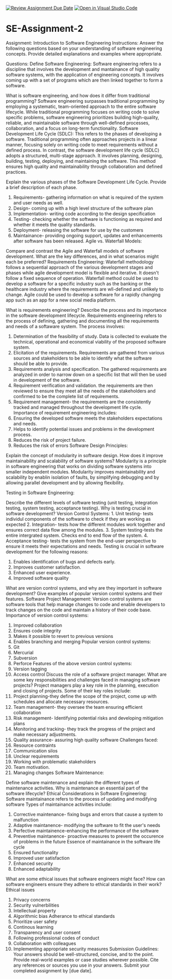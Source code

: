[![Review Assignment Due Date](https://classroom.github.com/assets/deadline-readme-button-24ddc0f5d75046c5622901739e7c5dd533143b0c8e959d652212380cedb1ea36.svg)](https://classroom.github.com/a/-ucQIGTc)
[![Open in Visual Studio Code](https://classroom.github.com/assets/open-in-vscode-718a45dd9cf7e7f842a935f5ebbe5719a5e09af4491e668f4dbf3b35d5cca122.svg)](https://classroom.github.com/online_ide?assignment_repo_id=15243723&assignment_repo_type=AssignmentRepo)
# SE-Assignment-2
Assignment: Introduction to Software Engineering
Instructions:
Answer the following questions based on your understanding of software engineering concepts. Provide detailed explanations and examples where appropriate.

Questions:
Define Software Engineering:  Software engineering refers to a discipline that involves the development and mantainance of high quality software systems, with the application of engineering concepts. It involves coming up with a set of programs which are then linked together to form a software.

What is software engineering, and how does it differ from traditional programming? Software engineering surpasses traditional programming by employing a systematic, team-oriented approach to the entire software lifecycle. While traditional programming focuses on writing code to solve specific problems, software engineering prioritizes building high-quality, reliable, and maintainable software through well-defined processes, collaboration, and a focus on long-term functionality.
Software Development Life Cycle (SDLC): This refers to the phases of developing a software.
Traditional programming often approaches projects in a linear manner, focusing solely on writing code to meet requirements without a defined process. In contrast, the software development life cycle (SDLC) adopts a structured, multi-stage approach. It involves planning, designing, building, testing, deploying, and maintaining the software. This method ensures high quality and maintainability through collaboration and defined practices.


Explain the various phases of the Software Development Life Cycle. Provide a brief description of each phase.
1. Requirements- gathering information on what is required of the system and user needs as well.
2. Design- coming up with a high level structure of the software plan
3. Implementation- writing code according to the design specification
4. Testing- checking whether the software is functioning as required and whether it meets the quality standards.
5. Deployment- releasing the software for use by the customers
6. Maintainance- providing ongoing support, updates and enhancements after software has been released.
Agile vs. Waterfall Models: 

Compare and contrast the Agile and Waterfall models of software development. What are the key differences, and in what scenarios might each be preferred?
Requirements Engineering: Waterfall methodology follows a sequential approach of the various development stages and phases while agile development model is flexible and iterative. It doesn't follow a fixed sequence of operation. Waterfall method could be used to develop a software for a specific industry such as the banking or the healthcare industry where the requirements are wll-defined and unlikely to change. Agile could be used to develop a software for a rapidly changing app such as an app for a new social media platform.

What is requirements engineering? Describe the process and its importance in the software development lifecycle. Requirements engineering refers to the process of defining, gathering and documenting all the requirements and needs of a softaware system. The process involves:
1. Determination of the feasibility of study. Data is collected to evaluate the technical, operational and economical viability of the proposed software system.
2. Elicitation of the requirements. Requirements are gathered from various sources and stakeholders to be able to identify what the software should be able to provide.
3. Requirements analysis and specification. The gathered requirements are analyzed in order to narrow down on a specific list that will then be used in development of the software.
4. Requirement verification and validation. the requirements are then reviewed to ensure they meet all the needs of the stakeholders and confirmed to be the complete list of requirements.
5. Requirement management- the requirements are the consistently tracked and managed throughout the development life cycle.
Importance of requirement engineering includes:
1. Ensuring the developed software meets the stakeholders expectations and needs.
2. Helps to identify potential issues and problems in the development process.
3. Reduces the risk of project failure.
4. Reduces the risk of errors
Software Design Principles:

Explain the concept of modularity in software design. How does it improve maintainability and scalability of software systems?  Modularity is a principle in software engineering that works on dividing software systems into smaller independent modules. Modularity improves maintainability and scalability by enablin isolation of faults, by simplifying debugging and by allowing parallel development and by allowing flexibility.

Testing in Software Engineering:

Describe the different levels of software testing (unit testing, integration testing, system testing, acceptance testing). Why is testing crucial in software development?
Version Control Systems: 1. Unit testing- tests individul components of the software to check if they are working as expected
2. Integration- tests how the different modules work together and ensures correct data flow among the modules.
3. System testing-tests the entire intergrated system. Checks end to end flow of the system.
4. Acceptance testing- tests the system from the end-user perspective to ensure it meets their expectations and needs.
Testing is crucial in software development for the following reasons:
1. Enables identification of bugs and defects early.
2. Improves customer satisfaction.
3. Enhanced user experience.
4. Improved software quality


What are version control systems, and why are they important in software development? Give examples of popular version control systems and their features.
Software Project Management:
Version control systems are software tools that help manage changes to code and enable developers to track changes on the code and maintain a history of their code base.
Importance of version control systems:
1. Improved collaboration
2. Ensures code integrity
3. Makes it possible to revert to previous versions
4. Enables branching and merging
Popular version control systems:
1. Git
2. Mercurial
3. Subversion
4. Perforce
Features of the above version control systems:
1. Version tagging
2. Access control
Discuss the role of a software project manager. What are some key responsibilities and challenges faced in managing software projects? Project managers play a key role in the planning, execution and closing of projects. Some of their key roles include:
1. Project planning-they define the scope of the project, come up with schedules and allocate necessary resources.
2. Team management- they oversee the team ensuring efficient collaboration
3. Risk management- Identifying potential risks and developing mitigation plans
4. Monitoring and tracking- they track the progress of the project and make necessary adjustments.
5. Quality assurance- assuring high quality software
Challenges faced:
1. Resource contraints
2. Communication silos
3. Unclear requirements
4. Working with problematic stakeholders
5. Team motivation.
6. Managing changes
Software Maintenance:

Define software maintenance and explain the different types of maintenance activities. Why is maintenance an essential part of the software lifecycle?
Ethical Considerations in Software Engineering: Software maintainance refers to the process of updating and modifying software
Types of maintainance activities include:
1. Corrective maintenance- fixing bugs and errors that cause a system to malfunction
2. Adaptive maintanence- modifying the software to fit the user's needs
3. Perfective maintainence-enhancing the performance of the software
4. Preventive maintanence- proactive measures to prevent the occurence of problems in the future
Essence of maintainance in the software life cycle
1. Ensured functionality
2. Improved user satisfaction
3. Enhanced security
4. Enhanced adaptability

What are some ethical issues that software engineers might face? How can software engineers ensure they adhere to ethical standards in their work? Ethical issues
1. Privacy concerns
2. Security vulnerbilities
3. Intellectual property
4. Algorithmic bias
Adherance to ethical standards
1.  Prioritize user safety
2.  Continous learning
3.  Transparency and user consent
4.  Following professional codes of conduct
5.  Collaboration with colleagues
6.  Implementing appropriate security measures
Submission Guidelines:
Your answers should be well-structured, concise, and to the point.
Provide real-world examples or case studies wherever possible.
Cite any references or sources you use in your answers.
Submit your completed assignment by [due date].
